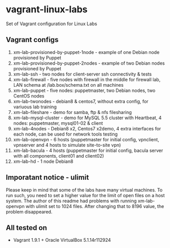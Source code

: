 # vagrant-linux-labs
Set of Vagrant configuration for Linux Labs

## Vagrant configs

01. xm-lab-provisioned-by-puppet-1node - example of one Debian node provisioned by Puppet
02. xm-lab-provisioned-by-puppet-2nodes - example of two Debian nodes provisioned by Puppet
03. xm-lab-ssh - two nodes for client-server ssh connectivity & tests
04. xm-lab-firewall - five nodes with firewall in the middle for firewall lab, LAN schema at /lab.box/schema.txt on all machines
05. xm-lab-puppet - five nodes: puppetmaster, two Debian nodes, two CentOS nodes
06. xm-lab-twonodes - debian8 & centos7, without extra config, for variuous lab training
07. xm-lab-fileshare - demo for samba, ftp & nfs filesharing
08. xm-lab-mysql-cluster - demo for MySQL 5.5 cluster with Heartbeat, 4 nodes: puppetmaster, mysql01-02 & client
09. xm-lab-4nodes - Debian8 x2, Centos7 x2demo, 4 extra interfaces for each node, can be used for network tools testing
10. xm-lab-openvpn - 6 hosts (puppetmaster for initial config, vpnclient, vpnserver and 4 hosts to simulate site-to-site vpn)
11. xm-lab-bacula - 4 hosts (puppetmaster for initial config, bacula server with all components, client01 and client02)
12. xm-lab-hd - 1 node Debian8

## Imporatant notice - ulimit

Please keep in mind that some of the labs have many virtual machines. To run such, you need to set a higher value for the limit of open files on a host system. The author of this readme had problems with running xm-lab-openvpn with ulimit set to 1024 files. After changing that to 8196 value, the problem disappeared.

## All tested on

 * Vagrant 1.9.1 + Oracle VirtualBox 5.1.14r112924

